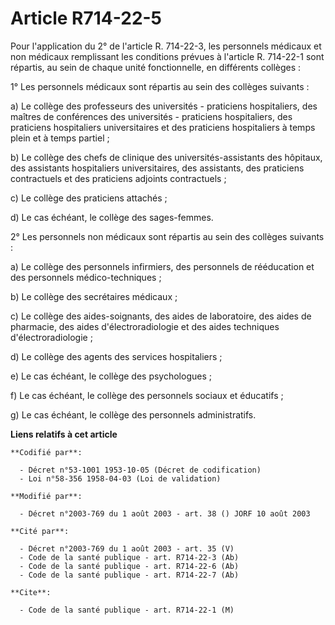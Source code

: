 # Article R714-22-5

Pour l'application du 2° de l'article R. 714-22-3, les personnels médicaux et non médicaux remplissant les conditions prévues
à l'article R. 714-22-1 sont répartis, au sein de chaque unité fonctionnelle, en différents collèges :

1° Les personnels médicaux sont répartis au sein des collèges suivants :

a) Le collège des professeurs des universités - praticiens hospitaliers, des maîtres de conférences des universités -
praticiens hospitaliers, des praticiens hospitaliers universitaires et des praticiens hospitaliers à temps plein et à temps
partiel ;

b) Le collège des chefs de clinique des universités-assistants des hôpitaux, des assistants hospitaliers universitaires, des
assistants, des praticiens contractuels et des praticiens adjoints contractuels ;

c) Le collège des praticiens attachés ;

d) Le cas échéant, le collège des sages-femmes.

2° Les personnels non médicaux sont répartis au sein des collèges suivants :

a) Le collège des personnels infirmiers, des personnels de rééducation et des personnels médico-techniques ;

b) Le collège des secrétaires médicaux ;

c) Le collège des aides-soignants, des aides de laboratoire, des aides de pharmacie, des aides d'électroradiologie et des
aides techniques d'électroradiologie ;

d) Le collège des agents des services hospitaliers ;

e) Le cas échéant, le collège des psychologues ;

f) Le cas échéant, le collège des personnels sociaux et éducatifs ;

g) Le cas échéant, le collège des personnels administratifs.

**Liens relatifs à cet article**

	**Codifié par**:

	  - Décret n°53-1001 1953-10-05 (Décret de codification)
	  - Loi n°58-356 1958-04-03 (Loi de validation)

	**Modifié par**:

	  - Décret n°2003-769 du 1 août 2003 - art. 38 () JORF 10 août 2003

	**Cité par**:

	  - Décret n°2003-769 du 1 août 2003 - art. 35 (V)
	  - Code de la santé publique - art. R714-22-3 (Ab)
	  - Code de la santé publique - art. R714-22-6 (Ab)
	  - Code de la santé publique - art. R714-22-7 (Ab)

	**Cite**:

	  - Code de la santé publique - art. R714-22-1 (M)
